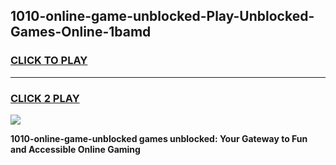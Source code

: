 
## 1010-online-game-unblocked-Play-Unblocked-Games-Online-1bamd
<h3>
<a href="https://premium76.site?title=1010-online-game-unblocked&ref=24A">CLICK TO PLAY</a></h3>
<hr>

<h3>
<a href="https://premium76.site?title=1010-online-game-unblocked&ref=24A">CLICK 2 PLAY</a>
  
</h3>

<a href="https://premium76.site?title=1010-online-game-unblocked&ref=24A"><img src="https://clearcache.store/games.png"></a>


**1010-online-game-unblocked games unblocked: Your Gateway to Fun and Accessible Online Gaming**
